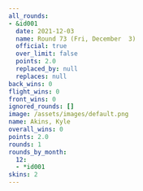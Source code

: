 ```yaml
---
all_rounds:
- &id001
  date: 2021-12-03
  name: Round 73 (Fri, December  3)
  official: true
  over_limit: false
  points: 2.0
  replaced_by: null
  replaces: null
back_wins: 0
flight_wins: 0
front_wins: 0
ignored_rounds: []
image: /assets/images/default.png
name: Akins, Kyle
overall_wins: 0
points: 2.0
rounds: 1
rounds_by_month:
  12:
  - *id001
skins: 2
---
```

